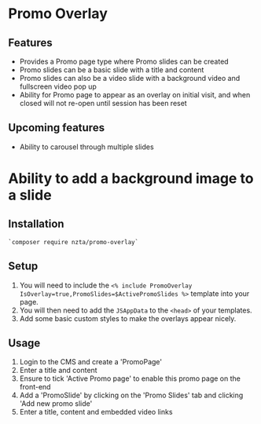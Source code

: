 # Promo Overlay

## Features

* Provides a Promo page type where Promo slides can be created
* Promo slides can be a basic slide with a title and content
* Promo slides can also be a video slide with a background video and fullscreen 
video pop up
* Ability for Promo page to appear as an overlay on initial visit, and when closed 
will not re-open until session has been reset

## Upcoming features

* Ability to carousel through multiple slides
# Ability to add a background image to a slide

## Installation

    `composer require nzta/promo-overlay`

## Setup

1. You will need to include the `<% include PromoOverlay IsOverlay=true,PromoSlides=$ActivePromoSlides %>` template into your page.
2. You will then need to add the `JSAppData` to the `<head>` of your templates.
3. Add some basic custom styles to make the overlays appear nicely.

## Usage

1. Login to the CMS and create a 'PromoPage'
2. Enter a title and content
3. Ensure to tick 'Active Promo page' to enable this promo page on the front-end
4. Add a 'PromoSlide' by clicking on the 'Promo Slides' tab and clicking 'Add new promo slide'
5. Enter a title, content and embedded video links
